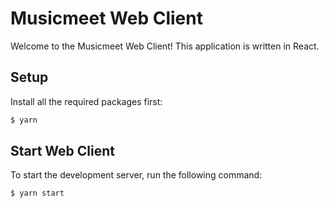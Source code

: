# Musicmeet Web Client
Welcome to the Musicmeet Web Client! This application is written in React.

## Setup
Install all the required packages first:
```bash
$ yarn
```

## Start Web Client
To start the development server, run the following command:
```bash
$ yarn start
```